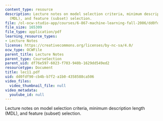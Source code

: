 ```yaml
---
content_type: resource
description: Lecture notes on model selection criteria, minimum description length
  (MDL), and feature (subset) selection.
file: /ol-ocw-studio-app/courses/6-867-machine-learning-fall-2006/dd0fdf90cb4bb7f2a1b04358588ca506_lec11.pdf
file_size: 165309
file_type: application/pdf
learning_resource_types:
- Lecture Notes
license: https://creativecommons.org/licenses/by-nc-sa/4.0/
ocw_type: OCWFile
parent_title: Lecture Notes
parent_type: CourseSection
parent_uid: df76e597-6023-f703-940b-1629dd549ed2
resourcetype: Document
title: lec11.pdf
uid: dd0fdf90-cb4b-b7f2-a1b0-4358588ca506
video_files:
  video_thumbnail_file: null
video_metadata:
  youtube_id: null
---
```

Lecture notes on model selection criteria, minimum description length (MDL), and feature (subset) selection.